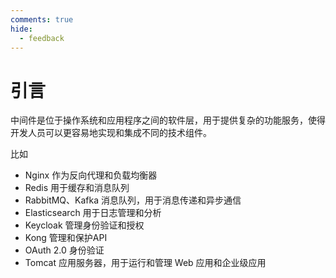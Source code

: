 ```yaml
---
comments: true
hide:
  - feedback
---
```


# 引言

中间件是位于操作系统和应用程序之间的软件层，用于提供复杂的功能服务，使得开发人员可以更容易地实现和集成不同的技术组件。

比如

- Nginx 作为反向代理和负载均衡器
- Redis 用于缓存和消息队列
- RabbitMQ、Kafka 消息队列，用于消息传递和异步通信
- Elasticsearch 用于日志管理和分析
- Keycloak 管理身份验证和授权
- Kong 管理和保护API
- OAuth 2.0 身份验证
- Tomcat 应用服务器，用于运行和管理 Web 应用和企业级应用
